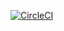 [![CircleCI](https://circleci.com/gh/jgarrealonso/spring-mvc-rest.svg?style=svg&circle-token=9ba2753df1155bb288345963edbfbce5f21b96f8)](https://circleci.com/gh/jgarrealonso/spring-mvc-rest)
